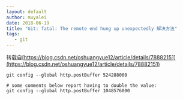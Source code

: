 ```yaml
---
layout: default
author: muyalei
date: 2018-06-19
title: "Git: fatal: The remote end hung up unexpectedly 解决方法"
tags:
   - git
---
```


转载自[https://blog.csdn.net/oshuangyue12/article/details/78882151](https://blog.csdn.net/oshuangyue12/article/details/78882151)

```
git config --global http.postBuffer 524288000
 
# some comments below report having to double the value:
git config --global http.postBuffer 1048576000
```
